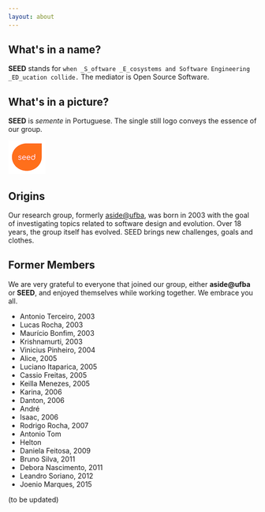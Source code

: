 ```yaml
---
layout: about
---
```


## What's in a name?

__SEED__ stands for ```when _S_oftware _E_cosystems and Software Engineering _ED_ucation collide.```
The mediator is Open Source Software. 

## What's in a picture?

__SEED__ is _semente_ in Portuguese.
The single still logo conveys the essence of our group.

![SEED](./images/logo.png)

## Origins

Our research group, formerly [aside@ufba](http://aside.dcc.ufba.br/), 
was born in 2003 with the goal of
investigating topics related to software design and evolution. 
Over 18 years, the group itself has evolved. 
SEED brings new challenges, goals and clothes. 

## Former Members

We are very grateful to everyone that joined our group, 
either __aside@ufba__ or __SEED__,
and enjoyed themselves while working together.
We embrace you all.

+ Antonio Terceiro, 2003
+ Lucas Rocha, 2003
+ Maurício Bonfim, 2003
+ Krishnamurti, 2003
+ Vinicius Pinheiro, 2004
+ Alice, 2005
+ Luciano Itaparica, 2005
+ Cassio Freitas, 2005
+ Keilla Menezes, 2005
+ Karina, 2006
+ Danton, 2006
+ André 
+ Isaac, 2006
+ Rodrigo Rocha, 2007
+ Antonio Tom
+ Helton
+ Daniela Feitosa, 2009
+ Bruno Silva, 2011
+ Debora Nascimento, 2011
+ Leandro Soriano, 2012
+ Joenio Marques, 2015

(to be updated)

<!-- 
We've started this journey with some old & shared "itches" and new challenges. 
We've started this journey in 2003.
Our research group gathers people with shared _itches_ and _beliefs_ 
that work (and enjoy themselves while working) with software and people.
-->

